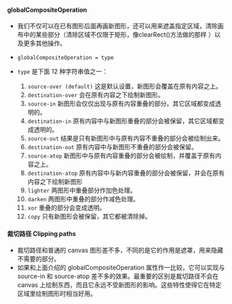 #### globalCompositeOperation

* 我们不仅可以在已有图形后面再画新图形，还可以用来遮盖指定区域，清除画布中的某些部分（清除区域不仅限于矩形，像clearRect()方法做的那样 ）以及更多其他操作。

* `globalCompositeOperation = type` 
* `type` 是下面 12 种字符串值之一：
  1. `source-over (default)` 这是默认设置，新图形会覆盖在原有内容之上。
  2. `destination-over` 会在原有内容之下绘制新图形。
  3. `source-in` 新图形会仅仅出现与原有内容重叠的部分。其它区域都变成透明的。
  4. `destination-in` 原有内容中与新图形重叠的部分会被保留，其它区域都变成透明的。
  5. `source-out` 结果是只有新图形中与原有内容不重叠的部分会被绘制出来。
  6. `destination-out` 原有内容中与新图形不重叠的部分会被保留。
  7. `source-atop` 新图形中与原有内容重叠的部分会被绘制，并覆盖于原有内容之上。
  8. `destination-atop` 原有内容中与新内容重叠的部分会被保留，并会在原有内容之下绘制新图形
  9. `lighter` 两图形中重叠部分作加色处理。
  10. `darken` 两图形中重叠的部分作减色处理。
  11. `xor` 重叠的部分会变成透明。
  12. `copy` 只有新图形会被保留，其它都被清除掉。

#### 裁切路径 Clipping paths

  * 裁切路径和普通的 canvas 图形差不多，不同的是它的作用是遮罩，用来隐藏不需要的部分。
  * 如果和上面介绍的 globalCompositeOperation 属性作一比较，它可以实现与 source-in 和 source-atop 差不多的效果。最重要的区别是裁切路径不会在 canvas 上绘制东西，而且它永远不受新图形的影响。这些特性使得它在特定区域里绘制图形时相当好用。
